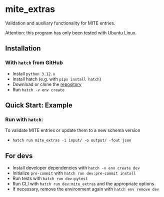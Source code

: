 mite_extras
==========

Validation and auxiliary functionality for MITE entries.

Attention: this program has only been tested with Ubuntu Linux.

## Installation

### With `hatch` from GitHub

- Install `python 3.12.x`
- Install hatch (e.g. with `pipx install hatch`)
- Download or clone the [repository](https://github.com/mmzdouc/mite_extras)
- Run `hatch -v env create`

## Quick Start: Example

### Run with `hatch`:

To validate MITE entries or update them to a new schema version

- `hatch run mite_extras -i input/ -o output/ -fout json`

## For devs

- Install developer dependencies with `hatch -v env create dev`
- Initialize `pre-commit` with `hatch run dev:pre-commit install`
- Run tests with `hatch run dev:pytest`
- Run CLI with `hatch run dev:mite_extras` and the appropriate options
- If necessary, remove the environment again with `hatch env remove dev`
